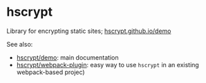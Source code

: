 # hscrypt
Library for encrypting static sites; [hscrypt.github.io/demo](https://hscrypt.github.io/demo/)

See also:
- [hscrypt/demo](https://github.com/hscrypt/demo): main documentation
- [hscrypt/webpack-plugin](https://github.com/hscrypt/webpack-plugin): easy way to use `hscrypt` in an existing webpack-based projec)
